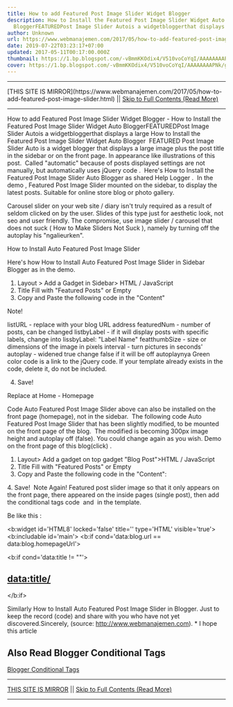 ```yaml
---
title: How to add Featured Post Image Slider Widget Blogger
description: How to Install the Featured Post Image Slider Widget Auto
  BloggerFEATUREDPost Image Slider Autois a widgetbloggerthat displays a large
author: Unknown
url: https://www.webmanajemen.com/2017/05/how-to-add-featured-post-image-slider.html
date: 2019-07-22T03:23:17+07:00
updated: 2017-05-11T00:17:00.000Z
thumbnail: https://1.bp.blogspot.com/-vBmmKKOdix4/V510voCoYqI/AAAAAAAAPNk/gttSjmyHe3Q9trg2yO_FF8HnxFws0P7VgCLcB/s320/featured%2Bpost%2Bimage%2Bslider%2Botomatis%2Bblogger.JPG
cover: https://1.bp.blogspot.com/-vBmmKKOdix4/V510voCoYqI/AAAAAAAAPNk/gttSjmyHe3Q9trg2yO_FF8HnxFws0P7VgCLcB/s320/featured%2Bpost%2Bimage%2Bslider%2Botomatis%2Bblogger.JPG
---
```


<hr/> [THIS SITE IS MIRROR](https://www.webmanajemen.com/2017/05/how-to-add-featured-post-image-slider.html) || <a href="https://www.webmanajemen.com/2017/05/how-to-add-featured-post-image-slider.html" rel="follow" class="button" id="read-more">Skip to Full Contents (Read More)</a> <hr/> How to add Featured Post Image Slider Widget Blogger - How to Install the Featured Post Image Slider Widget Auto BloggerFEATUREDPost Image Slider Autois a widgetbloggerthat displays a large How to Install the Featured Post Image Slider Widget Auto Blogger 
FEATURED Post Image Slider Auto is a widget blogger that displays a large image plus the post title in the sidebar or on the front page. In appearance like illustrations of this post. 
Called "automatic" because of posts displayed settings are not manually, but automatically uses jQuery code . 
Here's How to Install the Featured Post Image Slider Auto Blogger as shared Help Logger . 
In the demo , Featured Post Image Slider mounted on the sidebar, to display the latest posts. Suitable for online store blog or photo gallery. 

Carousel slider on your web site / diary isn't truly required as a result of seldom clicked on by the user. Slides of this type just for aesthetic look, not seo and user friendly.
The compromise, use image slider / carousel that does not suck ( How to Make Sliders Not Suck ), namely by turning off the autoplay his "ngalieurken". 

How to Install Auto Featured Post Image Slider


Here's how How to Install Auto Featured Post Image Slider in Sidebar Blogger as in the demo. 
1. Layout > Add a Gadget in Sidebar> HTML / JavaScript 
2. Title Fill with "Featured Posts" or Empty 
3. Copy and Paste the following code in the "Content" 



<style type="text/css">
ul.featured-widget-list,ul.featured-widget-list 
li{margin:0;padding:0;list-style:none;position:relative}
ul.featured-widget-list li{display:none}
ul.featured-widget-list li:nth-child(1){display:block;line-height:0}
ul.featured-widget-list img{border:0;width:100%;height:auto}
ul.featured-widget-list .featuredbg{width:100%;height:100%;position:absolute;z-index:2;left:0;top:0;opacity:.6;background-image:url(https://3.bp.blogspot.com/-1_Vnfz23h0E/V0m7kzHpgiI/AAAAAAAALlU/f763ScY-PBc2UnqNX3Tf20lyvHxtRo9qwCLcB/s400/overlay-bg.png);
background-position:0% 100%;
background-repeat:repeat-x}
ul.featured-widget-list .featuredbg:hover{opacity:.1}
ul.featured-widget-list h5{position:absolute;left:0;right:0;text-align:center;bottom:10px;z-index:2;color:#fff;margin:0;text-transform:capitalize;padding:10px 20px;line-height:1.9em;letter-spacing:0.3px;font: 600 16px 'Abel',sans-serif;overflow:hidden}ul.featured-widget-list li:hover h5{bottom:30px}ul.featured-widget-list .featured-meta{font: 11px 'Abel',sans-serif;letter-spacing:0.3px;position:absolute;bottom:0;left:0;right:0;text-align:center;z-index:2;color:#fff;opacity:0}ul.featured-widget-list h5, ul.featured-widget-list .featured-meta {-webkit-transition: all 0.3s;-moz-transition: all 0.3s;-o-transition: all 0.3s;transition: all 
0.3s;}ul.featured-widget-list li:hover 
.featured-meta{bottom:20px;opacity:1}.feat-buttons{position:absolute;top:50%;left:0;z-index:5;width:100%}
.feat-buttons a{text-indent:-9999px;margin:0 7px;width:15px;height:15px;padding:5px;background:#000;-ms-filter:"progid:DXImageTransform.Microsoft.Alpha(Opacity=60)";filter:alpha(opacity=60);-moz-opacity:0.6;-khtml-opacity:0.6;opacity:0.6;position:relative;-webkit-border-radius:
50%;-moz-border-radius: 50%;border-radius: 50%;}.feat-prev{float:left;}.feat-next{float:right;}.feat-buttons a.feat-prev::before, .feat-buttons a.feat-next::before{content:"";width:0;height:0;border-width:6px 
7px;border-style:solid;border-color:transparent #fff transparent transparent;position:absolute;top:50%;margin-top:-6px;margin-left:-11px;left:50%}
.feat-buttons a.feat-next::before{border-color:transparent transparent transparent #fff;margin-left:-3px}
</style>
<div id="featuredbwidget"></div>
<link href='https://fonts.googleapis.com/css?family=Abel' rel='stylesheet' type='text/css'/>
<script src="http://ajax.googleapis.com/ajax/libs/jquery/1.8.0/jquery.min.js" type="text/javascript"></script>
<script type='text/javascript'>
//Edit this Section Start
//<![CDATA[
featuredbwidget({ 
listURL:"https://nameblog.blogspot.com/", 
featuredNum:5, 
listbyLabel:false, 
feathumbSize:350, 
interval:3000, 
autoplay:true,
featuredID:"#featuredbwidget"
});
//End Edit Section
function featuredbwidget(a){(function(e){var 
h={listURL:"",featuredNum:3,featuredID:"",feathumbSize:300,interval:5000,autoplay:false,loadingFeatured:"nextfeatured",pBlank:"https://3.bp.blogspot.com/-EOu4Rrgcryo/V0m8dV7MU1I/AAAAAAAALlg/4h5vQaHpQiMdkvtUdDbu0LtjJRvgPERYwCLcB/s500/no-image.png",byMonth:["Jan","Feb","Mar","Apr","May","Jun","Jul","Aug","Sep","Oct","Nov","Dec"],listbyLabel:false};h=e.extend({},h,a);var
g=e(h.featuredID);var d=h.featuredNum*200;g.html('<div 
class="featslider"><ul 
class="featured-widget-list"></ul><div 
class="feat-buttons"><a href="#" 
class="feat-prev">Prev</a><a href="#" 
class="feat-next">Next</a></div></div>');var 
f=function(w){var q,k,m,u,x,p,t,v,r,l="",s=w.feed.entry;for(var 
o=0;o<s.length;o++){for(var 
n=0;n<s[o].link.length;n++){if(s[o].link[n].rel=="alternate"){q=s[o].link[n].href;break}}if("media$thumbnail"
in 
s[o]){u=s[o].media$thumbnail.url.replace(/\/s[0-9]+\-c/g,"/s"+h.feathumbSize+"-c")}else{u=h.pBlank.replace(/\/s[0-9]+(\-c|\/)/,"/s"+h.feathumbSize+"$1")}k=s[o].title.$t;r=s[o].published.$t.substring(0,10);m=s[o].author[0].name.$t;x=r.substring(0,4);p=r.substring(5,7);t=r.substring(8,10);v=h.byMonth[parseInt(p,10)-1];l+='<li><a
href="'+q+'"><div class="featuredbg"></div><img 
class="featuredthumb" 
src="'+u+'"/><h5>'+k+'</h5></a><div 
class="featured-meta"><span class="fdate"><span 
class="fday">'+t+'</span> <span 
class="fmonth">'+v+'</span> <span 
class="fyear">'+x+'</span></span> - <span 
class="fauthor">'+m+"</span></div></li>"}e("ul",g).append(l).addClass(h.loadingFeatured)};var
c=function(){e(h.featuredID+" .feat-next").click()};var 
b=function(){e.get((h.listURL===""?window.location.protocol+"//"+window.location.host:h.listURL)+"/feeds/posts/summary"+(h.listbyLabel===false?"":"/-/"+h.listbyLabel)+"?max-results="+h.featuredNum+"&orderby=published&alt=json-in-script",f,"jsonp");setTimeout(function(){e(h.featuredID+"
.feat-prev").click(function(){e(h.featuredID+" .featslider 
li:first").before(e(h.featuredID+" .featslider li:last"));return 
false});e(h.featuredID+" .feat-next").click(function(){e(h.featuredID+" 
.featslider li:last").after(e(h.featuredID+" .featslider 
li:first"));return false});if(h.autoplay){var i=h.interval;var 
j=setInterval(c,i);e(h.featuredID+" .featslider 
li:first").before(e(h.featuredID+" .featslider 
li:last"));e(h.featuredID+" 
.featslider").hover(function(){clearInterval(j)},function(){j=setInterval(c,i)})}e("ul",g).removeClass(h.loadingFeatured)},d)};e(document).ready(b)})(jQuery)};
//]]>
</script>
Note! 

listURL - replace with your blog URL address
featuredNum - number of posts, can be changed
listbyLabel - if it will display posts with specific labels, change into lissbyLabel: "Label Name"
featthumbSize - size or dimensions of the image in pixels
interval - turn pictures in seconds'
autoplay - widened true change false if it will be off autoplaynya
Green color code is a link to the jQuery code. If your template already exists in the code, delete it, do not be included.

4. Save! 

Replace at Home - Homepage



Code Auto Featured Post Image Slider above can also be installed on the front page (homepage), not in the sidebar. 
The following code Auto Featured Post Image Slider that has been slightly modified, to be mounted on the front page of the blog. 
The modified is becoming 300px image height and autoplay off (false). You could change again as you wish. Demo on the front page of this blog(click) . 
1. Layout> Add a gadget on top gadget "Blog Post">HTML / JavaScript 
2. Title Fill with "Featured Posts" or Empty 
3. Copy and Paste the following code in the "Content": 




<style type="text/css">
ul.featured-widget-list,ul.featured-widget-list li{margin:0;padding:0;list-style:none;position:relative }ul.featured-widget-list li{display:none}ul.featured-widget-list li:nth-child(1){display:block;line-height:0}ul.featured-widget-list img{border:0;width:100%;height:250px}ul.featured-widget-list .featuredbg{width:100%;height:100%;position:absolute;z-index:2;left:0;top:0;opacity:.6;background-image:url(https://3.bp.blogspot.com/-1_Vnfz23h0E/V0m7kzHpgiI/AAAAAAAALlU/f763ScY-PBc2UnqNX3Tf20lyvHxtRo9qwCLcB/s400/overlay-bg.png);background-position:0% 100%;background-repeat:repeat-x}ul.featured-widget-list .featuredbg:hover{opacity:.1}ul.featured-widget-list h5{position:absolute;left:0;right:0;text-align:center;bottom:10px;z-index:2;color:#fff;margin:0;text-transform: capitalize;padding:10px 20px;line-height:1.9em;letter-spacing:0.3px;font: 600 16px 'Abel', sans-serif;overflow:hidden}ul.featured-widget-list li:hover h5{bottom:30px}ul.featured-widget-list .featured-meta{font: 11px 'Abel', sans-serif;letter-spacing:0.3px;position:absolute;bottom:0;left:0;right:0;text-align:center;z-index:2;color:#fff;opacity:0}ul.featured-widget-list h5, ul.featured-widget-list .featured-meta {-webkit-transition: all 0.3s;-moz-transition: all 0.3s;-o-transition: all 0.3s;transition: all 0.3s;}ul.featured-widget-list li:hover .featured-meta{bottom:20px;opacity:1}.feat-buttons{position:absolute;top:50%;left:0;z-index:5;width:100%}
.feat-buttons a{text-indent:-9999px;margin:0 7px;width:15px;height:15px;padding:5px;background:#000;-ms-filter:"progid:DXImageTransform.Microsoft.Alpha(Opacity=60)";filter: alpha(opacity=60);-moz-opacity:0.6;-khtml-opacity:0.6;opacity:0.6;position:relative;-webkit-border-radius: 50%;-moz-border-radius: 50%;border-radius: 50%;}.feat-prev{float:left;}.feat-next{float:right;}.feat-buttons a.feat-prev::before, .feat-buttons a.feat-next::before{content:"";width:0;height:0;border-width:6px 7px;border-style:solid;border-color:transparent #fff transparent transparent;position:absolute;top:50%;margin-top:-6px;margin-left:-11px;left:50%}
.feat-buttons a.feat-next::before{border-color:transparent transparent transparent #fff;margin-left:-3px}
</style>
<div id="featuredbwidget"></div>
<link href='https://fonts.googleapis.com/css?family=Abel' rel='stylesheet' type='text/css'/>
<script type='text/javascript'>
//Edit this section Start
//<![CDATA[
featuredbwidget({
listURL:"https://namabloganda.blogspot.com",
featuredNum:5,
listbyLabel:false,
feathumbSize:300,
interval:3000,
autoplay:false,
featuredID:"#featuredbwidget"
});
//End edit section
function featuredbwidget(a){(function(e){var h={listURL:"",featuredNum:3,featuredID:"",feathumbSize:300,interval:5000,autoplay:false,loadingFeatured:"nextfeatured",pBlank:"https://3.bp.blogspot.com/-EOu4Rrgcryo/V0m8dV7MU1I/AAAAAAAALlg/4h5vQaHpQiMdkvtUdDbu0LtjJRvgPERYwCLcB/s500/no-image.png",byMonth:["Jan","Feb","Mar","Apr","May","Jun","Jul","Aug","Sep","Oct","Nov","Dec"],listbyLabel:false};h=e.extend({},h,a);var g=e(h.featuredID);var d=h.featuredNum*200;g.html('<div class="featslider"><ul class="featured-widget-list"></ul><div class="feat-buttons"><a href="#" class="feat-prev">Prev</a><a href="#" class="feat-next">Next</a></div></div>');var f=function(w){var q,k,m,u,x,p,t,v,r,l="",s=w.feed.entry;for(var o=0;o<s.length;o++){for(var n=0;n<s[o].link.length;n++){if(s[o].link[n].rel=="alternate"){q=s[o].link[n].href;break}}if("media$thumbnail" in s[o]){u=s[o].media$thumbnail.url.replace(/\/s[0-9]+\-c/g,"/s"+h.feathumbSize+"-c")}else{u=h.pBlank.replace(/\/s[0-9]+(\-c|\/)/,"/s"+h.feathumbSize+"$1")}k=s[o].title.$t;r=s[o].published.$t.substring(0,10);m=s[o].author[0].name.$t;x=r.substring(0,4);p=r.substring(5,7);t=r.substring(8,10);v=h.byMonth[parseInt(p,10)-1];l+='<li><a href="'+q+'"><div class="featuredbg"></div><img class="featuredthumb" src="'+u+'"/><h5>'+k+'</h5></a><div class="featured-meta"><span class="fdate"><span class="fday">'+t+'</span> <span class="fmonth">'+v+'</span> <span class="fyear">'+x+'</span></span> - <span class="fauthor">'+m+"</span></div></li>"}e("ul",g).append(l).addClass(h.loadingFeatured)};var c=function(){e(h.featuredID+" .feat-next").click()};var b=function(){e.get((h.listURL===""?window.location.protocol+"//"+window.location.host:h.listURL)+"/feeds/posts/summary"+(h.listbyLabel===false?"":"/-/"+h.listbyLabel)+"?max-results="+h.featuredNum+"&orderby=published&alt=json-in-script",f,"jsonp");setTimeout(function(){e(h.featuredID+" .feat-prev").click(function(){e(h.featuredID+" .featslider li:first").before(e(h.featuredID+" .featslider li:last"));return false});e(h.featuredID+" .feat-next").click(function(){e(h.featuredID+" .featslider li:last").after(e(h.featuredID+" .featslider li:first"));return false});if(h.autoplay){var i=h.interval;var j=setInterval(c,i);e(h.featuredID+" .featslider li:first").before(e(h.featuredID+" .featslider li:last"));e(h.featuredID+" .featslider").hover(function(){clearInterval(j)},function(){j=setInterval(c,i)})}e("ul",g).removeClass(h.loadingFeatured)},d)};e(document).ready(b)})(jQuery)};
//]]>
</script>
4. Save! 
Note Again!
Featured post slider image so that it only appears on the front page, there appeared on the inside pages (single post), then add the conditional tags code <b: if cond='data:Data == blog.url:blog.homepageUrl'> and </b:if> in the template. 

Be like this :

<b:widget id='HTML8' locked='false' title='' type='HTML' visible='true'>
                <b:includable id='main'>
<b:if cond='data:blog.url == data:blog.homepageUrl'> 
<!-- only display title if it's non-empty -->
  <b:if cond='data:title != &quot;&quot;'>
    <h2 class='title'><data:title/></h2>
  </b:if>
  <div class='widget-content'>
    <data:content/>
  </div>
</b:if>
</b:includable>
              </b:widget>


Similarly How to Install Auto Featured Post Image Slider in Blogger. Just to keep the record (code) and share with you who have not yet discovered.Sincerely, (source: http://www.webmanajemen.com). *
I hope this article 


## Also Read Blogger Conditional Tags
[Blogger Conditional Tags](/2021/12/18/blogger-conditional-tags.md) <hr/> [THIS SITE IS MIRROR](https://www.webmanajemen.com/2017/05/how-to-add-featured-post-image-slider.html) || <a href="https://www.webmanajemen.com/2017/05/how-to-add-featured-post-image-slider.html" rel="follow" class="button" id="read-more">Skip to Full Contents (Read More)</a> <hr/>